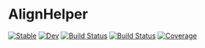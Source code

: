 # AlignHelper

[![Stable](https://img.shields.io/badge/docs-stable-blue.svg)](https://ChantalJuntao.github.io/AlignHelper.jl/stable/)
[![Dev](https://img.shields.io/badge/docs-dev-blue.svg)](https://ChantalJuntao.github.io/AlignHelper.jl/dev/)
[![Build Status](https://github.com/ChantalJuntao/AlignHelper.jl/actions/workflows/CI.yml/badge.svg?branch=master)](https://github.com/ChantalJuntao/AlignHelper.jl/actions/workflows/CI.yml?query=branch%3Amaster)
[![Build Status](https://app.travis-ci.com/ChantalJuntao/AlignHelper.jl.svg?branch=master)](https://app.travis-ci.com/ChantalJuntao/AlignHelper.jl)
[![Coverage](https://codecov.io/gh/ChantalJuntao/AlignHelper.jl/branch/master/graph/badge.svg)](https://codecov.io/gh/ChantalJuntao/AlignHelper.jl)
